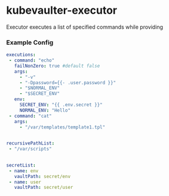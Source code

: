 # kubevaulter-executor
 
Executor executes a list of specified commands while providing

 
 ### Example Config
 ```yaml
executions:
  - command: "echo"
    failNonZero: true #default false
    args:
      - "-v"
      - "-Dpassword={{- .user.password }}"
      - "$NORMAL_ENV"
      - "$SECRET_ENV"
    env:
      SECRET_ENV: "{{ .env.secret }}"
      NORMAL_ENV: "Hello"
  - command: "cat"   
    args: 
      - "/var/templates/template1.tpl"
      

recursivePathList:
  - "/var/scripts"  
   

secretList:
  - name: env
    vaultPath: secret/env
  - name: user
    vaultPath: secret/user
```